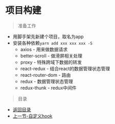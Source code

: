 # 项目构建

> 准备工作
* 用脚手架先新建个项目，取名为app
* 安装各种依赖`yarn add xxx xxx xxx -S`
    * axios - 用来做数据请求
    * better-scroll - 做滑屏相关处理
    * proxy - 特殊跨域下数据的转发
    * react-redux - 结合react的数据管理状态管理
    * react-router-dom - 路由
    * redux - 数据管理状态管理
    * redux-thunk - redux中间件

> 目录

* [返回目录](../../README.md)
* [上一节-自定义hook](../day-17/自定义hook.md)